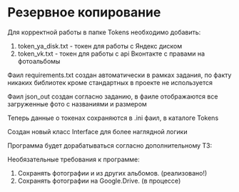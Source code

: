 # Резервное копирование

Для корректной работы в папке Tokens необходимо добавить:
1. token_ya_disk.txt - токен для работы с Яндекс диском
2. token_vk.txt - токен для работы с api Вконтакте с правами на фотоальбомы

Фаил requirements.txt создан автоматически в рамках задания, по факту никаких библиотек кроме стандартных в проекте не используется

Фаил json_out создан согласно заданию, в фаиле отображаются все загруженные фото с названиями и размером

Теперь данные о токенах сохраняются в .ini фаил, в каталоге Tokens

Создан новый класс Interface для более наглядной логики 

Программа будет дорабатываться согласно дополнительному ТЗ:

Необязательные требования к программе:
1. Сохранять фотографии и из других альбомов. (реализовано!)
2. Сохранять фотографии на Google.Drive. (в процессе)

